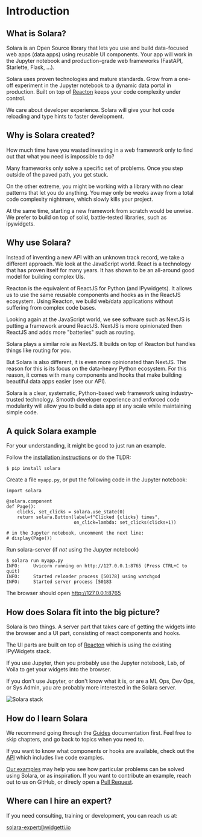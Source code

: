# Introduction


## What is Solara?

Solara is an Open Source library that lets you use and build data-focused web apps (data apps) using reusable UI components. Your app will work in the Jupyter notebook and production-grade web frameworks (FastAPI, Starlette, Flask, ...).

Solara uses proven technologies and mature standards. Grow from a one-off experiment in the Jupyter notebook to a dynamic data portal in production.  Built on top of [Reacton](/docs/understanding/reacton) keeps your code complexity under control.

We care about developer experience. Solara will give your hot code reloading and type hints to faster development.

## Why is Solara created?

How much time have you wasted investing in a web framework only to find out that what you need is impossible to do?

Many frameworks only solve a specific set of problems. Once you step outside of the paved path, you get stuck.

On the other extreme, you might be working with a library with no clear patterns that let you do anything. You may only be weeks away from a total code complexity nightmare, which slowly kills your project.

At the same time, starting a new framework from scratch would be unwise. We prefer to build on top of solid, battle-tested libraries, such as ipywidgets.

## Why use Solara?

Instead of inventing a new API with an unknown track record, we take a different approach. We look at the JavaScript world. React is a technology that has proven itself for many years. It has shown to be an all-around good model for building complex UIs.

Reacton is the equivalent of ReactJS for Python (and IPywidgets). It allows us to use the same reusable components and hooks as in the ReactJS ecosystem. Using Reacton, we build web/data applications without suffering from complex code bases.

Looking again at the JavaScript world, we see software such as NextJS is putting a framework around ReactJS. NextJS is more opinionated then ReactJS and adds more "batteries" such as routing.

Solara plays a similar role as NextJS. It builds on top of Reacton but handles things like routing for you.

But Solara is also different, it is even more opinionated than NextJS. The reason for this is its focus on the data-heavy Python ecosystem. For this reason, it comes with many components and hooks that make building beautiful data apps easier (see our API).

Solara is a clear, systematic, Python-based web framework using industry-trusted technology. Smooth developer experience and enforced code modularity will allow you to build a data app at any scale while maintaining simple code.

## A quick Solara example

For your understanding, it might be good to just run an example.

Follow the [installation instructions](./installing) or do the TLDR:

    $ pip install solara


Create a file `myapp.py`, or put the following code in the Jupyter notebook:

```solara
import solara

@solara.component
def Page():
    clicks, set_clicks = solara.use_state(0)
    return solara.Button(label=f"Clicked {clicks} times",
                         on_click=lambda: set_clicks(clicks+1))

# in the Jupyter notebook, uncomment the next line:
# display(Page())
```


Run solara-server (if *not* using the Jupyter notebook)

    $ solara run myapp.py
    INFO:     Uvicorn running on http://127.0.0.1:8765 (Press CTRL+C to quit)
    INFO:     Started reloader process [50178] using watchgod
    INFO:     Started server process [50183

The browser should open http://127.0.0.1:8765





## How does Solara fit into the big picture?

Solara is two things. A server part that takes care of getting the widgets into the browser and a UI part, consisting of react components and hooks.

The UI parts are built on top of [Reacton](https://github.com/widgetti/reacton) which is using the existing IPyWidgets stack.

If you use Jupyter, then you probably use the Jupyter notebook, Lab, of Voila to get your widgets into the browser.

If you don't use Jupyter, or don't know what it is, or are a ML Ops, Dev Ops, or Sys Admin, you are probably more interested in the Solara server.

![Solara stack](https://user-images.githubusercontent.com/1765949/168669118-da9410bf-e838-481c-925d-4754efa01b7b.png)

## How do I learn Solara

We recommend going through the [Guides](./guides) documentation first. Feel free to skip chapters, and go back to topics when you need to.

If you want to know what components or hooks are available, check out the [API](/api) which includes live code examples.

[Our examples](/examples) may help you see how particular problems can be solved using Solara, or as inspiration. If you want to contribute an example, reach out to us on GitHub, or direcly open a [Pull Request](https://github.com/widgetti/solara/).


## Where can I hire an expert?

If you need consulting, training or development, you can reach us at:

solara-expert@widgetti.io
